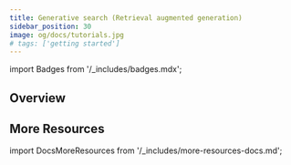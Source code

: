 ```yaml
---
title: Generative search (Retrieval augmented generation)
sidebar_position: 30
image: og/docs/tutorials.jpg
# tags: ['getting started']
---
```

import Badges from '/_includes/badges.mdx';

<Badges/>

## Overview

## More Resources

import DocsMoreResources from '/_includes/more-resources-docs.md';

<DocsMoreResources />

